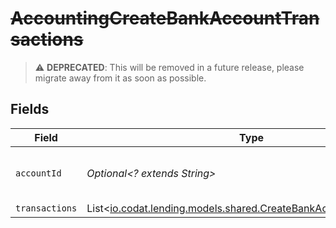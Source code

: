 # ~~AccountingCreateBankAccountTransactions~~

> :warning: **DEPRECATED**: This will be removed in a future release, please migrate away from it as soon as possible.


## Fields

| Field                                                                                                                    | Type                                                                                                                     | Required                                                                                                                 | Description                                                                                                              | Example                                                                                                                  |
| ------------------------------------------------------------------------------------------------------------------------ | ------------------------------------------------------------------------------------------------------------------------ | ------------------------------------------------------------------------------------------------------------------------ | ------------------------------------------------------------------------------------------------------------------------ | ------------------------------------------------------------------------------------------------------------------------ |
| `accountId`                                                                                                              | *Optional<? extends String>*                                                                                             | :heavy_minus_sign:                                                                                                       | Unique identifier for a bank account.                                                                                    | 13d946f0-c5d5-42bc-b092-97ece17923ab                                                                                     |
| `transactions`                                                                                                           | List<[io.codat.lending.models.shared.CreateBankAccountTransaction](../../models/shared/CreateBankAccountTransaction.md)> | :heavy_minus_sign:                                                                                                       | N/A                                                                                                                      |                                                                                                                          |